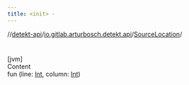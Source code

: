 ```yaml
---
title: <init> -
---
```

//[detekt-api](../../index.md)/[io.gitlab.arturbosch.detekt.api](../index.md)/[SourceLocation](index.md)/[<init>](-init-.md)



# <init>  
[jvm]  
Content  
fun [<init>](-init-.md)(line: [Int](https://kotlinlang.org/api/latest/jvm/stdlib/kotlin/-int/index.html), column: [Int](https://kotlinlang.org/api/latest/jvm/stdlib/kotlin/-int/index.html))  



